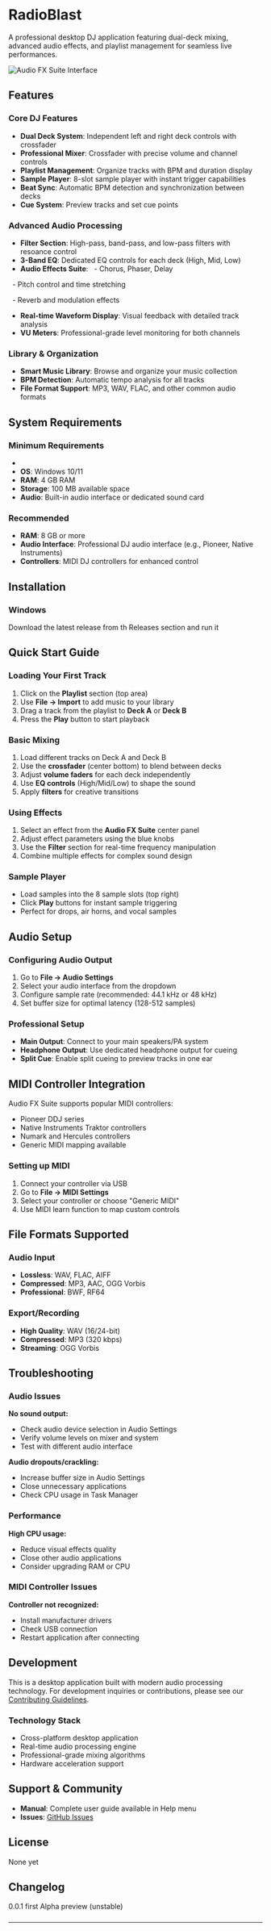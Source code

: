 # RadioBlast



A professional desktop DJ application featuring dual-deck mixing, advanced audio effects, and playlist management for seamless live performances.



![Audio FX Suite Interface](screenshots/main.png)



## Features



### Core DJ Features

- **Dual Deck System**: Independent left and right deck controls with crossfader
- **Professional Mixer**: Crossfader with precise volume and channel controls
- **Playlist Management**: Organize tracks with BPM and duration display
- **Sample Player**: 8-slot sample player with instant trigger capabilities
- **Beat Sync**: Automatic BPM detection and synchronization between decks
- **Cue System**: Preview tracks and set cue points



### Advanced Audio Processing

- **Filter Section**: High-pass, band-pass, and low-pass filters with resoance control
- **3-Band EQ**: Dedicated EQ controls for each deck (High, Mid, Low)
- **Audio Effects Suite**: 
&nbsp; - Chorus, Phaser, Delay

&nbsp; - Pitch control and time stretching

&nbsp; - Reverb and modulation effects

- **Real-time Waveform Display**: Visual feedback with detailed track analysis
- **VU Meters**: Professional-grade level monitoring for both channels

### Library & Organization

- **Smart Music Library**: Browse and organize your music collection
- **BPM Detection**: Automatic tempo analysis for all tracks
- **File Format Support**: MP3, WAV, FLAC, and other common audio formats

## System Requirements

### Minimum Requirements
-
- **OS**: Windows 10/11
- **RAM**: 4 GB RAM
- **Storage**: 100 MB available space
- **Audio**: Built-in audio interface or dedicated sound card



### Recommended

- **RAM**: 8 GB or more
- **Audio Interface**: Professional DJ audio interface (e.g., Pioneer, Native Instruments)
- **Controllers**: MIDI DJ controllers for enhanced control

## Installation

### Windows ###

Download the latest release from th Releases section and run it

## Quick Start Guide

### Loading Your First Track

1. Click on the **Playlist** section (top area)
2. Use **File → Import** to add music to your library
3. Drag a track from the playlist to **Deck A** or **Deck B**
4. Press the **Play** button to start playback

### Basic Mixing

1. Load different tracks on Deck A and Deck B
2. Use the **crossfader** (center bottom) to blend between decks
3. Adjust **volume faders** for each deck independently
4. Use **EQ controls** (High/Mid/Low) to shape the sound
5. Apply **filters** for creative transitions


### Using Effects

1. Select an effect from the **Audio FX Suite** center panel
1. Adjust effect parameters using the blue knobs
3. Use the **Filter** section for real-time frequency manipulation
4. Combine multiple effects for complex sound design

### Sample Player

- Load samples into the 8 sample slots (top right)
- Click **Play** buttons for instant sample triggering
- Perfect for drops, air horns, and vocal samples


## Audio Setup


### Configuring Audio Output

1. Go to **File → Audio Settings**
2. Select your audio interface from the dropdown
3. Configure sample rate (recommended: 44.1 kHz or 48 kHz)
4. Set buffer size for optimal latency (128-512 samples)

### Professional Setup

- **Main Output**: Connect to your main speakers/PA system
- **Headphone Output**: Use dedicated headphone output for cueing
- **Split Cue**: Enable split cueing to preview tracks in one ear

## MIDI Controller Integration


Audio FX Suite supports popular MIDI controllers:

- Pioneer DDJ series
- Native Instruments Traktor controllers
- Numark and Hercules controllers
- Generic MIDI mapping available


### Setting up MIDI

1. Connect your controller via USB
2. Go to **File → MIDI Settings**
3. Select your controller or choose "Generic MIDI"
4. Use MIDI learn function to map custom controls


## File Formats Supported

### Audio Input
- **Lossless**: WAV, FLAC, AIFF
- **Compressed**: MP3, AAC, OGG Vorbis
- **Professional**: BWF, RF64

### Export/Recording

- **High Quality**: WAV (16/24-bit)
- **Compressed**: MP3 (320 kbps)
- **Streaming**: OGG Vorbis


## Troubleshooting

### Audio Issues

**No sound output:**

- Check audio device selection in Audio Settings
- Verify volume levels on mixer and system
- Test with different audio interface


**Audio dropouts/crackling:**

- Increase buffer size in Audio Settings
- Close unnecessary applications
- Check CPU usage in Task Manager



### Performance

**High CPU usage:**

- Reduce visual effects quality
- Close other audio applications
- Consider upgrading RAM or CPU


### MIDI Controller Issues

**Controller not recognized:**

- Install manufacturer drivers
- Check USB connection
- Restart application after connecting

## Development

This is a desktop application built with modern audio processing technology. For development inquiries or contributions, please see our [Contributing Guidelines](CONTRIBUTING.md).

### Technology Stack

- Cross-platform desktop application
- Real-time audio processing engine
- Professional-grade mixing algorithms
- Hardware acceleration support

## Support & Community

- **Manual**: Complete user guide available in Help menu
- **Issues**: [GitHub Issues](https://github.com/mpue/RadioBlast/issues)

## License

None yet


## Changelog

0.0.1 first Alpha preview (unstable)


###

---





